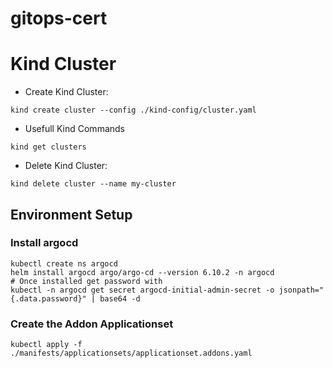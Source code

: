 # gitops-cert

# Kind Cluster

* Create Kind Cluster:

```
kind create cluster --config ./kind-config/cluster.yaml
```

* Usefull Kind Commands

```
kind get clusters
```

* Delete Kind Cluster:

```
kind delete cluster --name my-cluster
```

## Environment Setup

### Install argocd

```
kubectl create ns argocd
helm install argocd argo/argo-cd --version 6.10.2 -n argocd
# Once installed get password with 
kubectl -n argocd get secret argocd-initial-admin-secret -o jsonpath="{.data.password}" | base64 -d
```

### Create the Addon Applicationset 

```
kubectl apply -f ./manifests/applicationsets/applicationset.addons.yaml
```